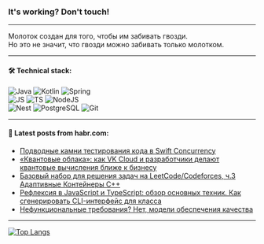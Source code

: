 ### It's working? Don't touch!

---
Молоток создан для того, чтобы им забивать гвозди. <br>
Но это не значит, что гвозди можно забивать только молотком.

---

#### 🛠️ Technical stack:

![Java](https://img.shields.io/badge/Java-informational?logo=Oracle&style=flat&logoColor=white&color=FF4500)
![Kotlin](https://img.shields.io/badge/Kotlin-informational?logo=Kotlin&style=flat&logoColor=white&color=774D97)
![Spring](https://img.shields.io/badge/SpringBoot-informational?logo=SpringBoot&style=flat&logoColor=white&color=6DB33F) <br>
![JS](https://img.shields.io/badge/JS-informational?logo=javaScript&style=flat&logoColor=black&color=F7Df1E)
![TS](https://img.shields.io/badge/TypeScript-informational?logo=typeScript&style=flat&logoColor=black&color=0667A8)
![NodeJS](https://img.shields.io/badge/NodeJS-informational?logo=node.js&style=flat&logoColor=white&color=70A760) <br>
![Nest](https://img.shields.io/badge/NestJS-informational?logo=NestJS&style=flat&logoColor=white&color=E0234E)
![PostgreSQL](https://img.shields.io/badge/PostgreSQL-informational?logo=PostgreSQL&style=flat&logoColor=white&color=DAA520)
![Git](https://img.shields.io/badge/Git-informational?logo=git&style=flat&logoColor=white&color=778899)

___

#### 💬 Latest posts from habr.com:

<!-- BLOG-POST-LIST:START -->
- [Подводные камни тестирования кода в Swift Concurrency](https://habr.com/ru/companies/ibs/articles/756418/?utm_source=habrahabr&utm_medium=rss&utm_campaign=756418)
- [«Квантовые облака»: как VK Cloud и разработчики делают квантовые вычисления ближе к бизнесу](https://habr.com/ru/companies/vk/articles/754518/?utm_source=habrahabr&utm_medium=rss&utm_campaign=754518)
- [Базовый набор для решения задач на LeetCode/Codeforces, ч.3 Адаптивные Контейнеры C++](https://habr.com/ru/articles/756394/?utm_source=habrahabr&utm_medium=rss&utm_campaign=756394)
- [Рефлексия в JavaScript и TypeScript: обзор основных техник. Как сгенерировать CLI-интерфейс для класса](https://habr.com/ru/companies/ruvds/articles/754764/?utm_source=habrahabr&utm_medium=rss&utm_campaign=754764)
- [Нефункциональные требования? Нет, модели обеспечения качества](https://habr.com/ru/articles/756378/?utm_source=habrahabr&utm_medium=rss&utm_campaign=756378)
<!-- BLOG-POST-LIST:END -->

---
[![Top Langs](https://github-readme-stats-git-master-advtsetting-gmailcom.vercel.app/api/top-langs/?username=zloylis&langs_count=10&hide_title=false&title_color=e6edf3&size_weight=0.5&count_weight=0.5&layout=compact&hide_border=true&theme=dracula)](https://github.com/zloylis)

<!-- ![GitHub stats](https://github-readme-stats-git-master-advtsetting-gmailcom.vercel.app/api?username=zloylis&show_icons=true&hide_border=true&theme=dracula&hide_title=true&include_all_commits=true&count_private=true&hide=contribs&hide_rank=true) -->
